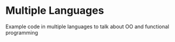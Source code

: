 # Multiple Languages
Example code in multiple languages to talk about OO and functional programming
